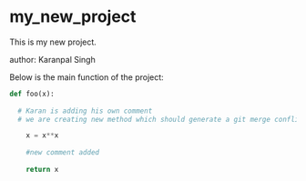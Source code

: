 # my_new_project

This is my new project.

author: Karanpal Singh

Below is the main function of the project: 

```python
def foo(x):
    
  # Karan is adding his own comment 
  # we are creating new method which should generate a git merge conflict

    x = x**x
    
    #new comment added
    
    return x
```


